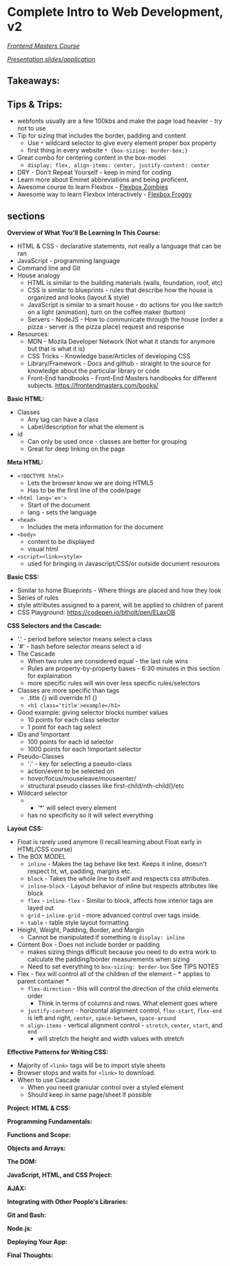 # Complete Intro to Web Development, v2 #
*[Frontend Masters Course](https://btholt.github.io/intro-to-web-dev-v2/)*


*[Presentation slides/application](https://btholt.github.io/intro-to-web-dev-v2/)*
## Takeaways: ##

## Tips & Trips: ##
  * webfonts usually are a few 100kbs and make the page load heavier - try not to use
  * Tip for sizing that includes the border, padding and content
    * Use `*` wildcard selector to give every element proper box property
    * first thing in every website `* {box-sizing: border-box;}`
  * Great combo for centering content in the box-model
    * `display: flex, align-items: center, justify-content: center`
  * DRY - Don't Repeat Yourself - keep in mind for coding
  * Learn more about Emmet abbreviations and being proficent.
  * Awesome course to learn Flexbox - [Flexbox Zombies](https://geddski.teachable.com/p/flexbox-zombies)
  * Awesome way to learn Flexbox interactively - [Flexbox Froggy](https://flexboxfroggy.com/)

## sections ##

**Overview of What You'll Be Learning In This Course:**
  * HTML & CSS - declarative statements, not really a language that can be ran
  * JavaScript - programming language
  * Command line and Git
  * House analogy
    * HTML is similar to the building materials (walls, foundation, roof, etc)
    * CSS is similar to blueprints - rules that describe how the house is organized and looks (layout & style)
    * JavaScript is similar to a smart house - do actions for you like switch on a light (animation), turn on the coffee maker (button)
    * Servers - NodeJS - How to communicate through the house (order a pizza - server is the pizza place) request and response
  * Resources:
    * MDN - Mozila Developer Network (Not what it stands for anymore but that is what it is)
    * CSS Tricks - Knowledge base/Articles of developing CSS
    * Library/Framework - Docs and github - straight to the source for knowledge about the particular library or code
    * Front-End handbooks - Front-End Masters handbooks for different subjects. https://frontendmasters.com/books/ 

**Basic HTML:**
  * Classes
    * Any tag can have a class
    * Label/description for what the element is
  * id
    * Can only be used once - classes are better for grouping
    * Great for deep linking on the page

**Meta HTML:**
  * `<!DOCTYPE html>`
    * Lets the browser know we are doing HTML5
    * Has to be the first line of the code/page
  * `<html lang='en'>`
    * Start of the document
    * lang - sets the language
  * `<head>`
    * Includes the meta information for the document
  * `<body>`
    * content to be displayed
    * visual html
  * `<script><link><style>`
    * used for bringing in Javascript/CSS/or outside document resources

**Basic CSS:**
  * Similar to home Blueprints - Where things are placed and how they look
  * Series of rules
  * style attributes assigned to a parent, will be applied to children of parent
  * CSS Playground: https://codepen.io/btholt/pen/ELaxOB

**CSS Selectors and the Cascade:**
  * '.' - period before selector means select a class
  * '#' - hash before selector means select a id
  * The Cascade
    * When two rules are considered equal - the last rule wins
    * Rules are property-by-property bases - 6:30 minutes in this section for explaination
    * more specific rules will win over less specific rules/selectors
  * Classes are more specific than tags
    * .title {} will override h1 {}
    * `<h1 class='title'>example</h1>`
  * Good example: giving selector blocks number values
    * 10 points for each class selector
    * 1 point for each tag select
  * IDs and !important
    * 100 points for each id selector
    * 1000 points for each !important selector
  * Pseudo-Classes
    * ':' - key for selecting a pseudo-class
    * action/event to be selected on
    * hover/focus/mouseleave/mouseenter/
    * structural pseudo classes like first-child/nth-child()/etc
  * Wildcard selector
    * - '*' will select every element
    * has no specificity so it will select everything

**Layout CSS:**
  * Float is rarely used anymore (I recall learning about Float early in HTML/CSS course)
  * The BOX MODEL
    * `inline` - Makes the tag behave like text. Keeps it inline, doesn't respect ht, wt, padding, margins etc.
    * `block` - Takes the whole line to itself and respects css attributes.
    * `inline-block` - Layout behavior of inline but respects attributes like block
    * `flex` - `inline-flex` - Similar to block, affects how interior tags are layed out
    * `grid` - `inline-grid` - more advanced control over tags inside.
    * `table` - table style layout formatting
  * Height, Weight, Padding, Border, and Margin
    * Cannot be manipulated if something is `display: inline`
  * Content Box - Does not include border or padding
    * makes sizing things difficult because you need to do extra work to calculate the padding/border measurements when sizing
    * Need to set everything to `box-sizing: border-box` See TIPS NOTES
  * Flex - flex will control all of the children of the element - * applies to parent container *
    * `flex-direction` - this will control the direction of the child elements order
      * Think in terms of columns and rows. What element goes where
    * `justify-content` - horizontal alignment control, `flex-start`, `flex-end` is left and right, `center`, `space-between`, `space-around`
    * `align-items` - vertical alignment control - `stretch`, `center`, `start`, and `end`
      * will stretch the height and width values with stretch

**Effective Patterns for Writing CSS:**
  * Majority of `<link>` tags will be to import style sheets
  * Browser stops and waits for `<link>` to download.
  * When to use Cascade
    * When you need graniular control over a styled element
    * Should keep in same page/sheet if possible
  


**Project: HTML & CSS:**

**Programming Fundamentals:**

**Functions and Scope:**

**Objects and Arrays:**

**The DOM:**

**JavaScript, HTML, and CSS Project:**

**AJAX:**

**Integrating with Other People's Libraries:**

**Git and Bash:**

**Node.js:**

**Deploying Your App:**

**Final Thoughts:**
